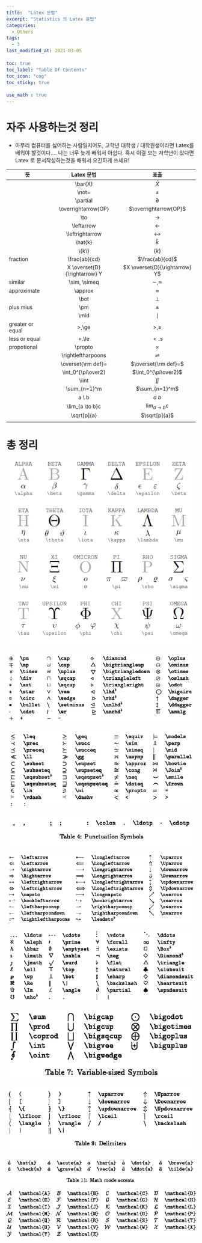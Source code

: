 ```yaml
---
title:  "Latex 문법"
excerpt: "Statistics 의 Latex 문법"
categories:
  - Others
tags:
  - 3
last_modified_at: 2021-03-05

toc: true
toc_label: "Table Of Contents"
toc_icon: "cog"
toc_sticky: true

use_math : true
---
```




# 자주 사용하는것 정리

- 아무리 컴퓨터를 싫어하는 사람일지어도, 고학년 대학생 / 대학원생이라면 Latex를 배워야 할것이다....  나는 너무 늦게 배워서 아쉽다. 혹시 이걸 보는 저학년이 있다면 Latex 로 문서작성하는것을 배워서 요긴하게 쓰세요!

| 뜻               |          Latex 문법          |              표출              |
| ---------------- | :--------------------------: | :----------------------------: |
|                  |           \bar{X}            |           $\bar{X}$            |
|                  |            \not=             |            $\not=$             |
|                  |           \partial           |           $\partial$           |
|                  |     \overrightarrow{OP}      |     $\overrightarrow{OP}$      |
|                  |             \to              |             $\to$              |
|                  |          \leftarrow          |          $\leftarrow$          |
|                  |       \leftrightarrow        |       $\leftrightarrow$        |
|                  |           \hat{k}            |           $\hat{k}$            |
|                  |           \\{k\\}            |            $\{k\}$             |
| fraction         |        \frac{ab}{cd}         |        $\frac{ab}{cd}$         |
|                  | X \overset{D}{\rightarrow} Y | $X \overset{D}{\rightarrow} Y$ |
| similar          |         \sim, \simeq         |         $\sim, \simeq$         |
| approximate      |           \approx            |           $\approx$            |
|                  |             \bot             |             $\bot$             |
| plus mius        |             \pm              |             $\pm$              |
|                  |            \\mid             |             $\mid$             |
| greater or equal |            >,\ge             |            $>,\ge$             |
| less or equal    |            <.\le             |            $<.\le$             |
| propotional      |           \propto            |           $\propto$            |
|                  |      \rightleftharpoons      |      $\rightleftharpoons$      |
|                  |      \overset{\rm def}=      |      $\overset{\rm def}=$      |
|                  |      \int_0^{\pi\over2}      |      $\int_0^{\pi\over2}$      |
|                  |            \iint             |            $\iint$             |
|                  |         \sum_{n=1}^m         |         $\sum_{n=1}^m$         |
|                  |            a \ b             |            $a \ b$             |
|                  |       \lim_{a \to b}c        |       $\lim_{a \to b}c$        |
|                  |         \sqrt[p]{a}          |         $\sqrt[p]{a}$          |
|                  |                              |                                |



# 총 정리

![png](/assets/images/{Others}/7_1.png)

![png](/assets/images/{Others}/7_2.png)

![png](/assets/images/{Others}/7_3.png)

![png](/assets/images/{Others}/7_4.png)

![png](/assets/images/{Others}/7_5.png)

![png](/assets/images/{Others}/7_6.png)

![png](/assets/images/{Others}/7_7.png)

![png](/assets/images/{Others}/7_8.png)

![png](/assets/images/{Others}/7_9.png)

![png](/assets/images/{Others}/7_10.png)

